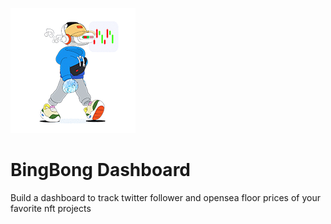 <p align="left">
  <img src="https://github.com/invisiblefeini/bingbongdashboard/blob/main/images/chartfriend.png" />
</p>


# BingBong Dashboard
Build a dashboard to track twitter follower and opensea floor prices of your favorite nft projects
